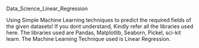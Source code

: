 Data_Science_Linear_Regression

Using Simple Machine Learning techniques to predict the required fields of the given datasets! If you dont understand, Kindly refer all the libraries used here. The libraries used are Pandas, Matplotlib, Seaborn, Pickel, sci-kit learn. The Machine Learning Technique used is Linear Regression.


